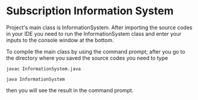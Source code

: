 # Subscription Information System
 
Project's main class is InformationSystem. After importing the source codes in your IDE you need to run the InformationSystem class and enter your inputs to the console window at the bottom.



To compile the main class by using the command prompt; after you go to the directory where you saved the source codes you need to type
```shell
javac InformationSystem.java 

java InformationSystem
```
then you will see the result in the command prompt.
